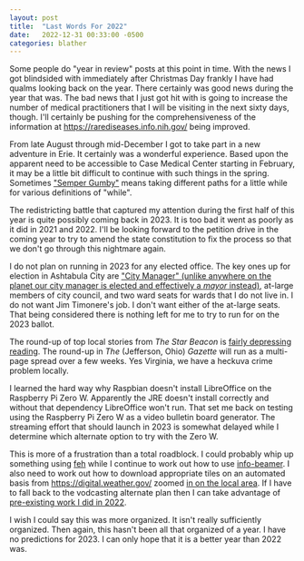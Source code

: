 ```yaml
---
layout: post
title:  "Last Words For 2022"
date:   2022-12-31 00:33:00 -0500
categories: blather
---
```

Some people do "year in review" posts at this point in time.  With the news I got blindsided with immediately after Christmas Day frankly I have had qualms looking back on the year.  There certainly was good news during the year that was.  The bad news that I just got hit with is going to increase the number of medical practitioners that I will be visiting in the next sixty days, though.  I'll certainly be pushing for the comprehensiveness of the information at <https://rarediseases.info.nih.gov/> being improved.

From late August through mid-December I got to take part in a new adventure in Erie.  It certainly was a wonderful experience.  Based upon the apparent need to be accessible to Case Medical Center starting in February, it may be a little bit difficult to continue with such things in the spring.  Sometimes ["Semper Gumby"](https://en.wikipedia.org/w/index.php?title=Semper_Gumby&oldid=1117469063) means taking different paths for a little while for various definitions of "while".

The redistricting battle that captured my attention during the first half of this year is quite possibly coming back in 2023.  It is too bad it went as poorly as it did in 2021 and 2022.  I'll be looking forward to the petition drive in the coming year to try to amend the state constitution to fix the process so that we don't go through this nightmare again.

I do not plan on running in 2023 for any elected office.  The key ones up for election in Ashtabula City are ["City Manager" (unlike anywhere on the planet our city manager is elected and effectively a *mayor* instead)](http://web.archive.org/web/20220813134214/https://www.cityofashtabula.com/city-manager), at-large members of city council, and two ward seats for wards that I do not live in.  I do not want Jim Timonere's job.  I don't want either of the at-large seats.  That being considered there is nothing left for me to try to run for on the 2023 ballot.

The round-up of top local stories from *The Star Beacon* is [fairly depressing reading](http://web.archive.org/web/20230101021130/https://www.starbeacon.com/news/local_news/ashtabula-countys-top-stories-of-2022/article_875b4f0c-82eb-11ed-b584-0b15e4df0d86.html).  The round-up in *The* (Jefferson, Ohio) *Gazette* will run as a multi-page spread over a few weeks.  Yes Virginia, we have a heckuva crime problem locally.

I learned the hard way why Raspbian doesn't install LibreOffice on the Raspberry Pi Zero W.  Apparently the JRE doesn't install correctly and without that dependency LibreOffice won't run.  That set me back on testing using the Raspberry Pi Zero W as a video bulletin board generator.  The streaming effort that should launch in 2023 is somewhat delayed while I determine which alternate option to try with the Zero W.  

This is more of a frustration than a total roadblock.  I could probably whip up something using [feh](https://feh.finalrewind.org/) while I continue to work out how to use [info-beamer](https://github.com/info-beamer).  I also need to work out how to download appropriate tiles on an automated basis from <https://digital.weather.gov/> zoomed [in on the local area](https://digital.weather.gov/?zoom=8&lat=41.3043&lon=-80.55885&layers=F000BTTTTTT&region=0&element=4&mxmz=false&barbs=true&subl=TTTTF&units=english&wunits=nautical&coords=latlon&tunits=localt).  If I have to fall back to the vodcasting alternate plan then I can take advantage of [pre-existing work I did in 2022](https://coyote.works/howtouse.html).

I wish I could say this was more organized.  It isn't really sufficiently organized.  Then again, this hasn't been all that organized of a year.  I have no predictions for 2023.  I can only hope that it is a better year than 2022 was.
